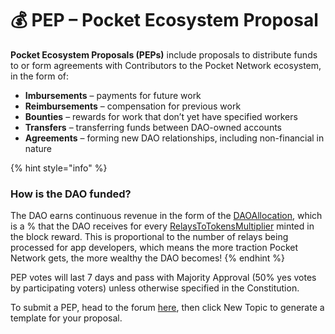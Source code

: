 # 💰 PEP – Pocket Ecosystem Proposal

**Pocket Ecosystem Proposals \(PEPs\)** include proposals to distribute funds to or form agreements with Contributors to the Pocket Network ecosystem, in the form of:

* **Imbursements** – payments for future work
* **Reimbursements** – compensation for previous work
* **Bounties** – rewards for work that don’t yet have specified workers
* **Transfers** – transferring funds between DAO-owned accounts
* **Agreements** – forming new DAO relationships, including non-financial in nature

{% hint style="info" %}
### How is the DAO funded?

The DAO earns continuous revenue in the form of the [DAOAllocation](../../../resources/references/protocol-parameters.md#daoallocation), which is a % that the DAO receives for every [RelaysToTokensMultiplier](../../../resources/references/protocol-parameters.md#relaystotokensmultiplier) minted in the block reward. This is proportional to the number of relays being processed for app developers, which means the more traction Pocket Network gets, the more wealthy the DAO becomes!
{% endhint %}

PEP votes will last 7 days and pass with Majority Approval \(50% yes votes by participating voters\) unless otherwise specified in the Constitution. 

To submit a PEP, head to the forum [here](https://forum.pokt.network/c/governance/pep/29), then click New Topic to generate a template for your proposal.

